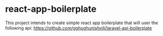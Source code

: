 # react-app-boilerplate
This project intends to create simple react app boilerplate that will user the following api: https://github.com/gghughunishvili/laravel-api-boilerplate
